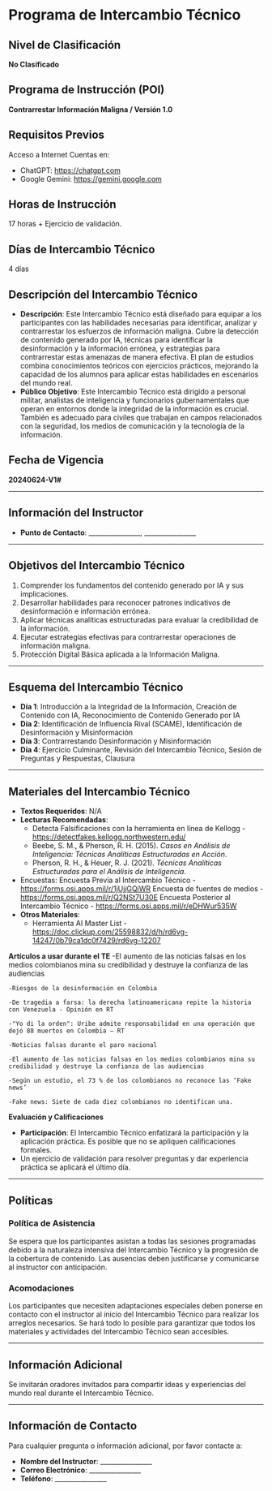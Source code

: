 # Programa de Intercambio Técnico

## Nivel de Clasificación
**No Clasificado**

## Programa de Instrucción (POI)
**Contrarrestar Información Maligna / Versión 1.0**

## Requisitos Previos
Acceso a Internet
Cuentas en:
- ChatGPT: https://chatgpt.com
- Google Gemini: https://gemini.google.com

## Horas de Instrucción
17 horas + Ejercicio de validación.

## Días de Intercambio Técnico
4 días

## Descripción del Intercambio Técnico
- **Descripción**: Este Intercambio Técnico está diseñado para equipar a los participantes con las habilidades necesarias para identificar, analizar y contrarrestar los esfuerzos de información maligna. Cubre la detección de contenido generado por IA, técnicas para identificar la desinformación y la información errónea, y estrategias para contrarrestar estas amenazas de manera efectiva. El plan de estudios combina conocimientos teóricos con ejercicios prácticos, mejorando la capacidad de los alumnos para aplicar estas habilidades en escenarios del mundo real.
- **Público Objetivo**: Este Intercambio Técnico está dirigido a personal militar, analistas de inteligencia y funcionarios gubernamentales que operan en entornos donde la integridad de la información es crucial. También es adecuado para civiles que trabajan en campos relacionados con la seguridad, los medios de comunicación y la tecnología de la información.

## Fecha de Vigencia
**20240624-V1#**

---

## Información del Instructor
- **Punto de Contacto**: ________________, ________________

---

## Objetivos del Intercambio Técnico
1. Comprender los fundamentos del contenido generado por IA y sus implicaciones.
2. Desarrollar habilidades para reconocer patrones indicativos de desinformación e información errónea.
3. Aplicar técnicas analíticas estructuradas para evaluar la credibilidad de la información.
4. Ejecutar estrategias efectivas para contrarrestar operaciones de información maligna.
5. Protección Digital Básica aplicada a la Información Maligna.

---

## Esquema del Intercambio Técnico
- **Día 1**: Introducción a la Integridad de la Información, Creación de Contenido con IA, Reconocimiento de Contenido Generado por IA
- **Día 2**: Identificación de Influencia Rival (SCAME), Identificación de Desinformación y Misinformación
- **Día 3**: Contrarrestando Desinformación y Misinformación
- **Día 4**: Ejercicio Culminante, Revisión del Intercambio Técnico, Sesión de Preguntas y Respuestas, Clausura

---

## Materiales del Intercambio Técnico
- **Textos Requeridos**: N/A
- **Lecturas Recomendadas**: 
	- Detecta Falsificaciones con la herramienta en línea de Kellogg - https://detectfakes.kellogg.northwestern.edu/ 
	- Beebe, S. M., & Pherson, R. H. (2015). *Casos en Análisis de Inteligencia: Técnicas Analíticas Estructuradas en Acción*.
	- Pherson, R. H., & Heuer, R. J. (2021). *Técnicas Analíticas Estructuradas para el Análisis de Inteligencia*.
- Encuestas:
    Encuesta Previa al Intercambio Técnico - https://forms.osi.apps.mil/r/1jUjjGQiWR
    Encuesta de fuentes de medios  - https://forms.osi.apps.mil/r/Q2NSt7U30E
    Encuesta Posterior al Intercambio Técnico - https://forms.osi.apps.mil/r/eDHWur535W
- **Otros Materiales**: 	
	- Herramienta AI Master List - https://doc.clickup.com/25598832/d/h/rd6vg-14247/0b79ca1dc0f7429/rd6vg-12207

   
**Artículos a usar durante el TE**
	-El aumento de las noticias falsas en los medios colombianos mina su credibilidad y destruye la confianza de las audiencias

	-Riesgos de la desinformación en Colombia

	-De tragedia a farsa: la derecha latinoamericana repite la historia con Venezuela - Opinión en RT

	-"Yo di la orden": Uribe admite responsabilidad en una operación que dejó 88 muertos en Colombia – RT

	-Noticias falsas durante el paro nacional

	-El aumento de las noticias falsas en los medios colombianos mina su credibilidad y destruye la confianza de las audiencias 

	-Según un estudio, el 73 % de los colombianos no reconoce las ‘Fake news’

	-Fake news: Siete de cada diez colombianos no identifican una.

**Evaluación y Calificaciones**
- **Participación**: El Intercambio Técnico enfatizará la participación y la aplicación práctica. Es posible que no se apliquen calificaciones formales.
- Un ejercicio de validación para resolver preguntas y dar experiencia práctica se aplicará el último día.
---

## Políticas
### Política de Asistencia
Se espera que los participantes asistan a todas las sesiones programadas debido a la naturaleza intensiva del Intercambio Técnico y la progresión de la cobertura de contenido. Las ausencias deben justificarse y comunicarse al instructor con anticipación.

### Acomodaciones
Los participantes que necesiten adaptaciones especiales deben ponerse en contacto con el instructor al inicio del Intercambio Técnico para realizar los arreglos necesarios. Se hará todo lo posible para garantizar que todos los materiales y actividades del Intercambio Técnico sean accesibles.

---

## Información Adicional
Se invitarán oradores invitados para compartir ideas y experiencias del mundo real durante el Intercambio Técnico.

---

## Información de Contacto
Para cualquier pregunta o información adicional, por favor contacte a:
- **Nombre del Instructor**: ________________
- **Correo Electrónico**: ________________
- **Teléfono**: ________________
